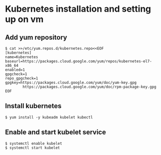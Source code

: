 # Kubernetes installation and setting up on vm

## Add yum repository

```console
$ cat >>/etc/yum.repos.d/kubernetes.repo<<EOF
[kubernetes]
name=Kubernetes
baseurl=https://packages.cloud.google.com/yum/repos/kubernetes-el7-x86_64
enabled=1
gpgcheck=1
repo_gpgcheck=1
gpgkey=https://packages.cloud.google.com/yum/doc/yum-key.gpg
        https://packages.cloud.google.com/yum/doc/rpm-package-key.gpg
EOF
```

## Install kubernetes

```console
$ yum install -y kubeadm kubelet kubectl
```

## Enable and start kubelet service

```console
$ systemctl enable kubelet
$ systemctl start kubelet
```
